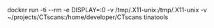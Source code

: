 docker run -ti --rm -e DISPLAY=:0 -v /tmp/.X11-unix:/tmp/.X11-unix -v ~/projects/CTscans:/home/developer/CTscans tinatools
